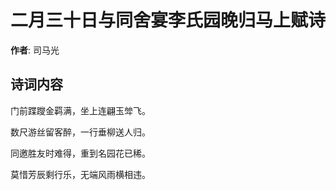 # 二月三十日与同舍宴李氏园晚归马上赋诗

**作者**: 司马光

## 诗词内容

门前蹀躞金羁满，坐上连翩玉斚飞。

数尺游丝留客醉，一行垂柳送人归。

同邀胜友时难得，重到名园花已稀。

莫惜芳辰剩行乐，无端风雨横相违。

